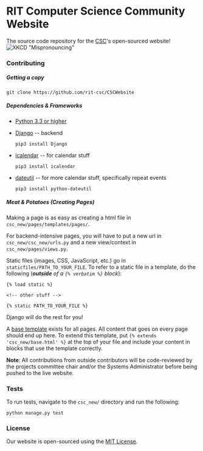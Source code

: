 # RIT Computer Science Community Website

The source code repository for the [CSC](https://csc.cs.rit.edu)'s open-sourced website!
![XKCD "Mispronouncing"](http://imgs.xkcd.com/comics/mispronouncing.png)

### Contributing

##### Getting a copy

    git clone https://github.com/rit-csc/CSCWebsite

##### Dependencies & Frameworks

* [Python 3.3 or higher](https://www.python.org/download/releases/3.3.0/)
* [Django](https://www.djangoproject.com/) -- backend

    ```pip3 install Django```

* [icalendar](http://icalendar.readthedocs.org/en/latest/) -- for calendar stuff

    ```pip3 install icalendar```

* [dateutil](https://labix.org/python-dateutil) -- for more calendar stuff, specifically repeat events

    ```pip3 install python-dateutil```

##### Meat & Potatoes (Creating Pages)

Making a page is as easy as creating a html file in `csc_new/pages/templates/pages/`.

For backend-intensive pages, you will have to put a new url in `csc_new/csc_new/urls.py`
and a new view/context in `csc_new/pages/views.py`.

Static files (images, CSS, JavaScript, etc.) go in `staticfiles/PATH_TO_YOUR_FILE`.
To refer to a static file in a template, do the following (*__outside__ of a `{% verbatim %}` block*):
```
{% load static %}

<!-- other stuff -->

{% static PATH_TO_YOUR_FILE %}
```

Django will do the rest for you!

A [base template](csc_new/pages/templates/csc_new/base.html) exists for all pages.
All content that goes on every page should end up here.
To extend this template, put `{% extends 'csc_new/base.html' %}` at the top of your file
and include your content in blocks that use the template correctly.

**Note**:
All contributions from outside contributors will be code-reviewed by the projects committee chair
and/or the Systems Administrator before being pushed to the live website.

### Tests

To run tests, navigate to the `csc_new/` directory and run the following:

    python manage.py test

### License

Our website is open-sourced using the [MIT License](LICENSE).

